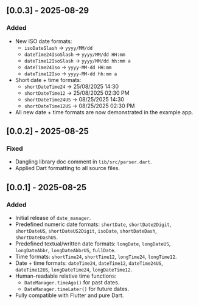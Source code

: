 ## [0.0.3] - 2025-08-29
### Added
- New ISO date formats:
  - `isoDateSlash` → `yyyy/MM/dd`
  - `dateTime24IsoSlash` → `yyyy/MM/dd HH:mm`
  - `dateTime12IsoSlash` → `yyyy/MM/dd hh:mm a`
  - `dateTime24Iso` → `yyyy-MM-dd HH:mm`
  - `dateTime12Iso` → `yyyy-MM-dd hh:mm a`
- Short date + time formats:
  - `shortDateTime24` → 25/08/2025 14:30
  - `shortDateTime12` → 25/08/2025 02:30 PM
  - `shortDateTime24US` → 08/25/2025 14:30
  - `shortDateTime12US` → 08/25/2025 02:30 PM
- All new date + time formats are now demonstrated in the example app.

## [0.0.2] - 2025-08-25
### Fixed
- Dangling library doc comment in `lib/src/parser.dart`.
- Applied Dart formatting to all source files.

## [0.0.1] - 2025-08-25
### Added
- Initial release of `date_manager`.
- Predefined numeric date formats: `shortDate`, `shortDate2Digit`, `shortDateUS`, `shortDateUS2Digit`, `isoDate`, `shortDateDash`, `shortDateDashUS`.
- Predefined textual/written date formats: `longDate`, `longDateUS`, `longDateAbbr`, `longDateAbbrUS`, `fullDate`.
- Time formats: `shortTime24`, `shortTime12`, `longTime24`, `longTime12`.
- Date + time formats: `dateTime24`, `dateTime12`, `dateTime24US`, `dateTime12US`, `longDateTime24`, `longDateTime12`.
- Human-readable relative time functions:
  - `DateManager.timeAgo()` for past dates.
  - `DateManager.timeLater()` for future dates.
- Fully compatible with Flutter and pure Dart.
